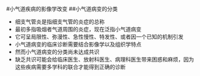 #小气道疾病的影像学改变
##小气道病变的分类
- 细支气管炎是指细支气管的炎症的总称
- 最初多指吸烟者气道周围的炎症，现在泛指小气道病变
- 它可呈局限性、弥漫性、急性慢性、特发性、或者因一个已知的机制引发
- 小气道病变的临床诊断需要结合影像学以及组织学特点
- 然而小气道病变的分类尚未达成共识
- 缺乏共识可能会给临床医生、放射科医生、病理科医生带来困惑和麻烦，因为这些疾病需要多学科的联合才能得到正确的诊断